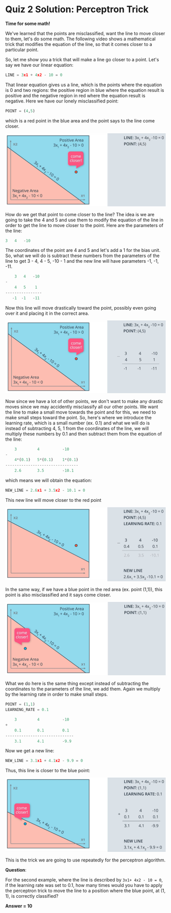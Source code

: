 # Quiz 2 Solution: Perceptron Trick

**Time for some math!**

We've learned that the points are misclassified, want the line to move closer to them, let's do some math. The following video shows a mathematical trick that modifies the equation of the line, so that it comes closer to a particular point.

So, let me show you a trick that will make a line go closer to a point. Let's say we have our linear equation:

~~~python
LINE = 3x1 + 4x2 - 10 = 0
~~~

That linear equation gives us a line, which is the points where the equation is 0 and two regions: the positive region in blue where the equation result is positive and the negative region in red where the equation result is negative. Here we have our lonely misclassified point:

~~~python
POINT = (4,5)
~~~

which is a red point in the blue area and the point says to the line come closer. 

![perceptron-trick-quiz-1.jpg](../../images/perceptron-trick-quiz-1.jpg)

How do we get that point to come closer to the line? The idea is we are going to take the 4 and 5 and use them to modify the equation of the line in order to get the line to move closer to the point. Here are the parameters of the line:

~~~python
3   4   -10
~~~

The coordinates of the point are 4 and 5 and let's add a 1 for the bias unit. So, what we will do is subtract these numbers from the parameters of the line to get 3 - 4, 4 - 5, -10 - 1 and the new line will have parameters -1, -1, -11. 

~~~python
    3   4   -10
-
    4   5    1
----------------
   -1  -1   -11
~~~

Now this line will move drastically toward the point, possibly even going over it and placing it in the correct area. 

![perceptron-trick-quiz-2.jpg](../../images/perceptron-trick-quiz-2.jpg)

Now since we have a lot of other points, we don't want to make any drastic moves since we may accidently misclassify all our other points. We want the line to make a small move towards the point and for this, we need to make small steps toward the point. So, here's where we introduce the learning rate, which is a small number (ex. 0.1) and what we will do is instead of subtracting 4, 5, 1 from the coordinates of the line, we will multiply these numbers by 0.1 and then subtract them from the equation of the line:

~~~python
    3         4          -10
-
    4*(0.1)   5*(0.1)    1*(0.1)
--------------------------------
    2.6       3.5        -10.1
~~~

which means we will obtain the equation:

~~~python
NEW_LINE = 2.6x1 + 3.5x2 - 10.1 = 0
~~~

This new line will move closer to the red point

![perceptron-trick-quiz-3.jpg](../../images/perceptron-trick-quiz-3.jpg)

In the same way, if we have a blue point in the red area (ex. point (1,1)), this point is also misclassified and it says come closer.

![perceptron-trick-quiz-4.jpg](../../images/perceptron-trick-quiz-4.jpg)

What we do here is the same thing except instead of subtracting the coordinates to the parameters of the line, we add them. Again we multiply by the learning rate in order to make small steps.

~~~python
POINT = (1,1)
LEARNING_RATE = 0.1
~~~

~~~python
    3         4          -10
+
    0.1       0.1        0.1
------------------------------
    3.1       4.1        -9.9
~~~

Now we get a new line:

~~~python
NEW_LINE = 3.1x1 + 4.1x2 - 9.9 = 0
~~~

Thus, this line is closer to the blue point:

![perceptron-trick-quiz-5.jpg](../../images/perceptron-trick-quiz-5.jpg)

This is the trick we are going to use repeatedly for the perceptron algorithm.

**Question**:

For the second example, where the line is described by `3x1+ 4x2 - 10 = 0`, if the learning rate was set to 0.1, how many times would you have to apply the perceptron trick to move the line to a position where the blue point, at (1, 1), is correctly classified?

**Answer = 10**